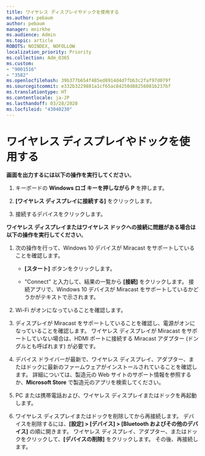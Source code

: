 ```yaml
---
title: ワイヤレス ディスプレイやドックを使用する
ms.author: pebaum
author: pebaum
manager: mnirkhe
ms.audience: Admin
ms.topic: article
ROBOTS: NOINDEX, NOFOLLOW
localization_priority: Priority
ms.collection: Adm_O365
ms.custom:
- "9001516"
- "3582"
ms.openlocfilehash: 39b377b654f485ed8914d4d7fbb3c2faf97d079f
ms.sourcegitcommit: e332b3229881a1cf65ac84250d88256081b237bf
ms.translationtype: HT
ms.contentlocale: ja-JP
ms.lasthandoff: 03/28/2020
ms.locfileid: "43040230"
---
```

# <a name="use-wireless-displays-or-docks"></a>ワイヤレス ディスプレイやドックを使用する

**画面を出力するには以下の操作を実行してください**。

1. キーボードの **Windows ロゴ キーを押しながら P** を押します。

2. **[ワイヤレス ディスプレイに接続する]** をクリックします。

3. 接続するデバイスをクリックします。

**ワイヤレス ディスプレイまたはワイヤレス ドックへの接続に問題がある場合は以下の操作を実行してください**。

1. 次の操作を行って、Windows 10 デバイスが Miracast をサポートしていることを確認します。 

    - **[スタート]** ボタンをクリックします。
    
    - "Connect" と入力して、結果の一覧から **[接続]** をクリックします。 接続アプリで、Windows 10 デバイスが Miracast をサポートしているかどうかがテキストで示されます。 

2. Wi-Fi がオンになっていることを確認します。 

3. ディスプレイが Miracast をサポートしていることを確認し、電源がオンになっていることを確認します。 ワイヤレス ディスプレイが Miracast をサポートしていない場合は、HDMI ポートに接続する Miracast アダプター (ドングルとも呼ばれます) が必要です。

4. デバイス ドライバーが最新で、ワイヤレス ディスプレイ、アダプター、またはドックに最新のファームウェアがインストールされていることを確認します。 詳細については、製造元の Web サイトのサポート情報を参照するか、**Microsoft Store** で製造元のアプリを検索してください。

5. PC または携帯電話および、ワイヤレス ディスプレイまたはドックを再起動します。

6. ワイヤレス ディスプレイまたはドックを削除してから再接続します。 デバイスを削除するには、**[設定] > [デバイス] > [Bluetooth およびその他のデバイス]** の順に開きます。 ワイヤレス ディスプレイ、アダプター、またはドックをクリックして、**[デバイスの削除]** をクリックします。 その後、再接続します。
